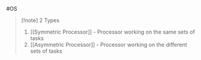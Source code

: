 #OS 
>[!note] 2 Types
>1. [[Symmetric Processor]] - Processor working on the same sets of tasks
>2. [[Asymmetric Processor]] - Processor working on the different sets of tasks